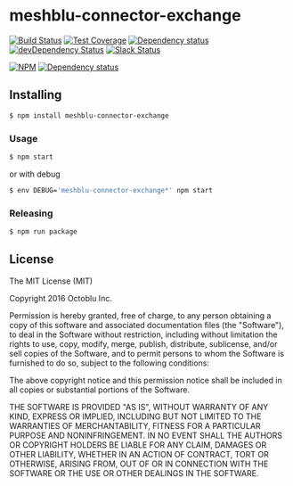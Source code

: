 # meshblu-connector-exchange

[![Build Status](https://travis-ci.org/octoblu/meshblu-connector-exchange.svg?branch=master)](https://travis-ci.org/octoblu/meshblu-connector-exchange)
[![Test Coverage](https://codecov.io/gh/octoblu/meshblu-connector-exchange/branch/master/graph/badge.svg)](https://codecov.io/gh/octoblu/meshblu-connector-exchange)
[![Dependency status](http://img.shields.io/david/octoblu/meshblu-connector-exchange.svg?style=flat)](https://david-dm.org/octoblu/meshblu-connector-exchange)
[![devDependency Status](http://img.shields.io/david/dev/octoblu/meshblu-connector-exchange.svg?style=flat)](https://david-dm.org/octoblu/meshblu-connector-exchange#info=devDependencies)
[![Slack Status](http://community-slack.octoblu.com/badge.svg)](http://community-slack.octoblu.com)

[![NPM](https://nodei.co/npm/meshblu-connector-exchange.svg?style=flat)](https://npmjs.org/package/meshblu-connector-exchange)
[![Dependency status](http://img.shields.io/david/octoblu/meshblu-connector-exchange.svg?style=flat)](https://david-dm.org/octoblu/meshblu-connector-exchange)


## Installing

```bash
$ npm install meshblu-connector-exchange
```

### Usage

```bash
$ npm start
```

or with debug

```bash
$ env DEBUG='meshblu-connector-exchange*' npm start
```

### Releasing

```bash
$ npm run package
```

## License

The MIT License (MIT)

Copyright 2016 Octoblu Inc.

Permission is hereby granted, free of charge, to any person obtaining a copy
of this software and associated documentation files (the "Software"), to deal
in the Software without restriction, including without limitation the rights
to use, copy, modify, merge, publish, distribute, sublicense, and/or sell
copies of the Software, and to permit persons to whom the Software is
furnished to do so, subject to the following conditions:

The above copyright notice and this permission notice shall be included in
all copies or substantial portions of the Software.

THE SOFTWARE IS PROVIDED "AS IS", WITHOUT WARRANTY OF ANY KIND, EXPRESS OR
IMPLIED, INCLUDING BUT NOT LIMITED TO THE WARRANTIES OF MERCHANTABILITY,
FITNESS FOR A PARTICULAR PURPOSE AND NONINFRINGEMENT. IN NO EVENT SHALL THE
AUTHORS OR COPYRIGHT HOLDERS BE LIABLE FOR ANY CLAIM, DAMAGES OR OTHER
LIABILITY, WHETHER IN AN ACTION OF CONTRACT, TORT OR OTHERWISE, ARISING FROM,
OUT OF OR IN CONNECTION WITH THE SOFTWARE OR THE USE OR OTHER DEALINGS IN
THE SOFTWARE.

